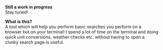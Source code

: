 <b> Still a work in progress </b>
<br>
Stay tuned!


<b>What is this?</b>
<br>
A tool which will help you perform basic searches you perform on a browser but on your terminal!
I spend a lot of time on the terminal and doing quick unit conversions, weather checks etc. without having to open a clunky search page is useful.
